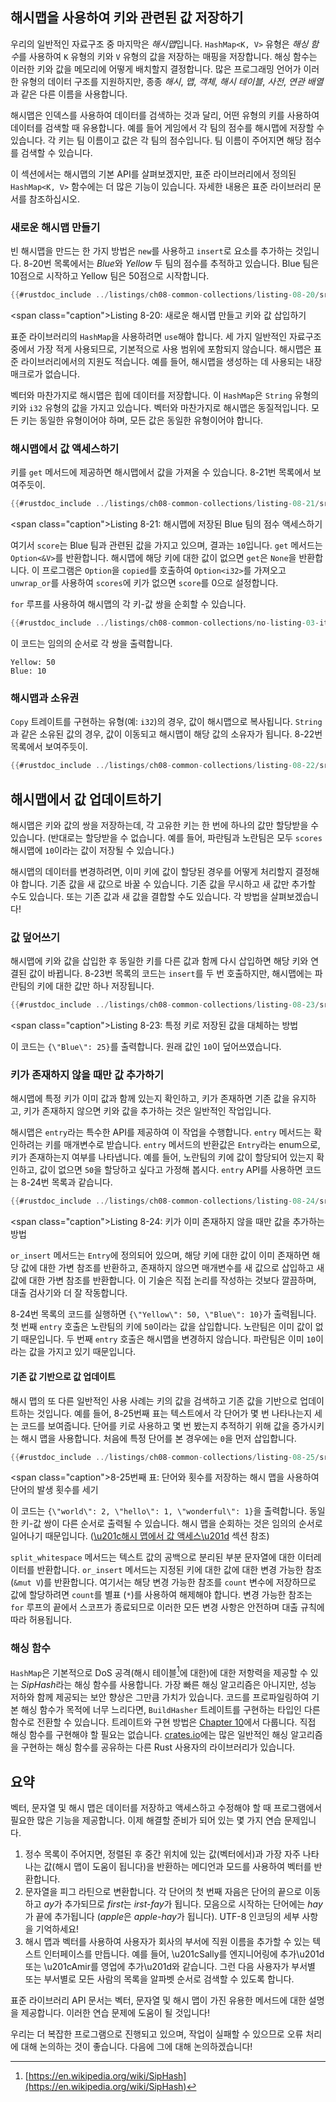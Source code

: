 ## 해시맵을 사용하여 키와 관련된 값 저장하기

우리의 일반적인 자료구조 중 마지막은 *해시맵*입니다. `HashMap<K, V>` 유형은 *해싱 함수*를 사용하여 `K` 유형의 키와 `V` 유형의 값을 저장하는 매핑을 저장합니다. 해싱 함수는 이러한 키와 값을 메모리에 어떻게 배치할지 결정합니다.
많은 프로그래밍 언어가 이러한 유형의 데이터 구조를 지원하지만, 종종 *해시*, *맵*, *객체*, *해시 테이블*, *사전*, *연관 배열*과 같은 다른 이름을 사용합니다.

해시맵은 인덱스를 사용하여 데이터를 검색하는 것과 달리, 어떤 유형의 키를 사용하여 데이터를 검색할 때 유용합니다. 예를 들어 게임에서 각 팀의 점수를 해시맵에 저장할 수 있습니다. 각 키는 팀 이름이고 값은 각 팀의 점수입니다. 팀 이름이 주어지면 해당 점수를 검색할 수 있습니다.

이 섹션에서는 해시맵의 기본 API를 살펴보겠지만, 표준 라이브러리에서 정의된 `HashMap<K, V>` 함수에는 더 많은 기능이 있습니다. 자세한 내용은 표준 라이브러리 문서를 참조하십시오.

### 새로운 해시맵 만들기

빈 해시맵을 만드는 한 가지 방법은 `new`를 사용하고 `insert`로 요소를 추가하는 것입니다. 8-20번 목록에서는 *Blue*와 *Yellow* 두 팀의 점수를 추적하고 있습니다. Blue 팀은 10점으로 시작하고 Yellow 팀은 50점으로 시작합니다.

```rust
{{#rustdoc_include ../listings/ch08-common-collections/listing-08-20/src/main.rs:here}}
```

<span class=\"caption\">Listing 8-20: 새로운 해시맵 만들고 키와 값 삽입하기</span>

표준 라이브러리의 `HashMap`을 사용하려면 `use`해야 합니다. 세 가지 일반적인 자료구조 중에서 가장 적게 사용되므로, 기본적으로 사용 범위에 포함되지 않습니다.
해시맵은 표준 라이브러리에서의 지원도 적습니다. 예를 들어, 해시맵을 생성하는 데 사용되는 내장 매크로가 없습니다.

벡터와 마찬가지로 해시맵은 힙에 데이터를 저장합니다. 이 `HashMap`은 `String` 유형의 키와 `i32` 유형의 값을 가지고 있습니다. 벡터와 마찬가지로 해시맵은 동질적입니다. 모든 키는 동일한 유형이어야 하며, 모든 값은 동일한 유형이어야 합니다.

### 해시맵에서 값 액세스하기

키를 `get` 메서드에 제공하면 해시맵에서 값을 가져올 수 있습니다. 8-21번 목록에서 보여주듯이.

```rust
{{#rustdoc_include ../listings/ch08-common-collections/listing-08-21/src/main.rs:here}}
```

<span class=\"caption\">Listing 8-21: 해시맵에 저장된 Blue 팀의 점수 액세스하기</span>

여기서 `score`는 Blue 팀과 관련된 값을 가지고 있으며, 결과는 `10`입니다. `get` 메서드는 `Option<&V>`를 반환합니다. 해시맵에 해당 키에 대한 값이 없으면 `get`은 `None`을 반환합니다. 이 프로그램은 `Option`을 `copied`를 호출하여 `Option<i32>`를 가져오고 `unwrap_or`를 사용하여 `scores`에 키가 없으면 `score`를 0으로 설정합니다.

`for` 루프를 사용하여 해시맵의 각 키-값 쌍을 순회할 수 있습니다.

```rust
{{#rustdoc_include ../listings/ch08-common-collections/no-listing-03-iterate-over-hashmap/src/main.rs:here}}
```

이 코드는 임의의 순서로 각 쌍을 출력합니다.

```text
Yellow: 50
Blue: 10
```

### 해시맵과 소유권

`Copy` 트레이트를 구현하는 유형(예: `i32`)의 경우, 값이 해시맵으로 복사됩니다. `String`과 같은 소유된 값의 경우, 값이 이동되고 해시맵이 해당 값의 소유자가 됩니다. 8-22번 목록에서 보여주듯이.

```rust
{{#rustdoc_include ../listings/ch08-common-collections/listing-08-22/src/main.rs:here}}
```

## 해시맵에서 값 업데이트하기

해시맵은 키와 값의 쌍을 저장하는데, 각 고유한 키는 한 번에 하나의 값만 할당받을 수 있습니다. (반대로는 할당받을 수 없습니다. 예를 들어, 파란팀과 노란팀은 모두 `scores` 해시맵에 `10`이라는 값이 저장될 수 있습니다.)

해시맵의 데이터를 변경하려면, 이미 키에 값이 할당된 경우를 어떻게 처리할지 결정해야 합니다. 기존 값을 새 값으로 바꿀 수 있습니다. 기존 값을 무시하고 새 값만 추가할 수도 있습니다. 또는 기존 값과 새 값을 결합할 수도 있습니다. 각 방법을 살펴보겠습니다!

### 값 덮어쓰기

해시맵에 키와 값을 삽입한 후 동일한 키를 다른 값과 함께 다시 삽입하면 해당 키와 연결된 값이 바뀝니다. 8-23번 목록의 코드는 `insert`를 두 번 호출하지만, 해시맵에는 파란팀의 키에 대한 값만 하나 저장됩니다.

```rust
{{#rustdoc_include ../listings/ch08-common-collections/listing-08-23/src/main.rs:here}}
```

<span class=\"caption\">Listing 8-23: 특정 키로 저장된 값을 대체하는 방법</span>

이 코드는 `{\"Blue\": 25}`를 출력합니다. 원래 값인 `10`이 덮어쓰였습니다.

### 키가 존재하지 않을 때만 값 추가하기

해시맵에 특정 키가 이미 값과 함께 있는지 확인하고, 키가 존재하면 기존 값을 유지하고, 키가 존재하지 않으면 키와 값을 추가하는 것은 일반적인 작업입니다.

해시맵은 `entry`라는 특수한 API를 제공하여 이 작업을 수행합니다. `entry` 메서드는 확인하려는 키를 매개변수로 받습니다. `entry` 메서드의 반환값은 `Entry`라는 enum으로, 키가 존재하는지 여부를 나타냅니다. 예를 들어, 노란팀의 키에 값이 할당되어 있는지 확인하고, 값이 없으면 `50`을 할당하고 싶다고 가정해 봅시다. `entry` API를 사용하면 코드는 8-24번 목록과 같습니다.

```rust
{{#rustdoc_include ../listings/ch08-common-collections/listing-08-24/src/main.rs:here}}
```

<span class=\"caption\">Listing 8-24: 키가 이미 존재하지 않을 때만 값을 추가하는 방법</span>

`or_insert` 메서드는 `Entry`에 정의되어 있으며, 해당 키에 대한 값이 이미 존재하면 해당 값에 대한 가변 참조를 반환하고, 존재하지 않으면 매개변수를 새 값으로 삽입하고 새 값에 대한 가변 참조를 반환합니다. 이 기술은 직접 논리를 작성하는 것보다 깔끔하며, 대출 검사기와 더 잘 작동합니다.

8-24번 목록의 코드를 실행하면 `{\"Yellow\": 50, \"Blue\": 10}`가 출력됩니다. 첫 번째 `entry` 호출은 노란팀의 키에 `50`이라는 값을 삽입합니다. 노란팀은 이미 값이 없기 때문입니다. 두 번째 `entry` 호출은 해시맵을 변경하지 않습니다. 파란팀은 이미 `10`이라는 값을 가지고 있기 때문입니다.

#### 기존 값 기반으로 값 업데이트

해시 맵의 또 다른 일반적인 사용 사례는 키의 값을 검색하고 기존 값을 기반으로 업데이트하는 것입니다. 예를 들어, 8-25번째 표는 텍스트에서 각 단어가 몇 번 나타나는지 세는 코드를 보여줍니다. 단어를 키로 사용하고 몇 번 봤는지 추적하기 위해 값을 증가시키는 해시 맵을 사용합니다. 처음에 특정 단어를 본 경우에는 `0`을 먼저 삽입합니다.

```rust
{{#rustdoc_include ../listings/ch08-common-collections/listing-08-25/src/main.rs:here}}
```

<span class=\"caption\">8-25번째 표: 단어와 횟수를 저장하는 해시 맵을 사용하여 단어의 발생 횟수를 세기</span>

이 코드는 `{\"world\": 2, \"hello\": 1, \"wonderful\": 1}`을 출력합니다. 동일한 키-값 쌍이 다른 순서로 출력될 수 있습니다. 해시 맵을 순회하는 것은 임의의 순서로 일어나기 때문입니다. ([\u201c해시 맵에서 값 액세스\u201d][access]<!-- ignore --> 섹션 참조)

`split_whitespace` 메서드는 텍스트 값의 공백으로 분리된 부분 문자열에 대한 이터레이터를 반환합니다. `or_insert` 메서드는 지정된 키에 대한 값에 대한 변경 가능한 참조 (`&mut V`)를 반환합니다. 여기서는 해당 변경 가능한 참조를 `count` 변수에 저장하므로 값에 할당하려면 `count`를 별표 (`*`)를 사용하여 해제해야 합니다. 변경 가능한 참조는 `for` 루프의 끝에서 스코프가 종료되므로 이러한 모든 변경 사항은 안전하며 대출 규칙에 따라 허용됩니다.

### 해싱 함수

`HashMap`은 기본적으로 DoS 공격(해시 테이블[^siphash]<!-- ignore -->에 대한)에 대한 저항력을 제공할 수 있는 *SipHash*라는 해싱 함수를 사용합니다. 가장 빠른 해싱 알고리즘은 아니지만, 성능 저하와 함께 제공되는 보안 향상은 그만큼 가치가 있습니다. 코드를 프로파일링하여 기본 해싱 함수가 목적에 너무 느리다면, `BuildHasher` 트레이트를 구현하는 타입인 다른 함수로 전환할 수 있습니다. 트레이트와 구현 방법은 [Chapter 10][traits]<!-- ignore -->에서 다룹니다. 직접 해싱 함수를 구현해야 할 필요는 없습니다. [crates.io](https://crates.io/)<!-- ignore -->에는 많은 일반적인 해싱 알고리즘을 구현하는 해싱 함수를 공유하는 다른 Rust 사용자의 라이브러리가 있습니다.

[^siphash]: [https://en.wikipedia.org/wiki/SipHash](https://en.wikipedia.org/wiki/SipHash)

## 요약

벡터, 문자열 및 해시 맵은 데이터를 저장하고 액세스하고 수정해야 할 때 프로그램에서 필요한 많은 기능을 제공합니다. 이제 해결할 준비가 되어 있는 몇 가지 연습 문제입니다.

1. 정수 목록이 주어지면, 정렬된 후 중간 위치에 있는 값(벡터에서)과 가장 자주 나타나는 값(해시 맵이 도움이 됩니다)을 반환하는 메디언과 모드를 사용하여 벡터를 반환합니다.
1. 문자열을 피그 라틴으로 변환합니다. 각 단어의 첫 번째 자음은 단어의 끝으로 이동하고 *ay*가 추가되므로 *first*는 *irst-fay*가 됩니다. 모음으로 시작하는 단어에는 *hay*가 끝에 추가됩니다 (*apple*은 *apple-hay*가 됩니다). UTF-8 인코딩의 세부 사항을 기억하세요!
1. 해시 맵과 벡터를 사용하여 사용자가 회사의 부서에 직원 이름을 추가할 수 있는 텍스트 인터페이스를 만듭니다. 예를 들어, \u201cSally를 엔지니어링에 추가\u201d 또는 \u201cAmir를 영업에 추가\u201d와 같습니다. 그런 다음 사용자가 부서별 또는 부서별로 모든 사람의 목록을 알파벳 순서로 검색할 수 있도록 합니다.

표준 라이브러리 API 문서는 벡터, 문자열 및 해시 맵이 가진 유용한 메서드에 대한 설명을 제공합니다. 이러한 연습 문제에 도움이 될 것입니다!

우리는 더 복잡한 프로그램으로 진행되고 있으며, 작업이 실패할 수 있으므로 오류 처리에 대해 논의하는 것이 좋습니다. 다음에 그에 대해 논의하겠습니다!

[validating-references-with-lifetimes]:
ch10-03-lifetime-syntax.html#validating-references-with-lifetimes
[access]: #accessing-values-in-a-hash-map
[traits]: ch10-02-traits.html
